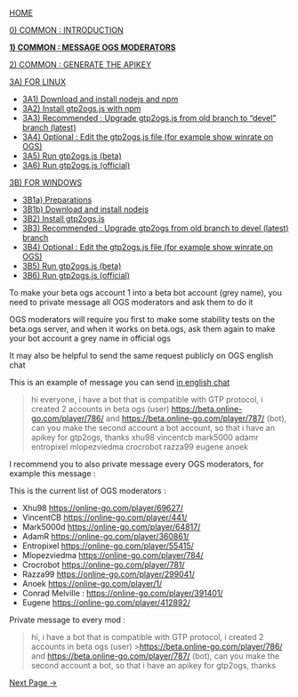 [HOME](https://github.com/wonderingabout/gtp2ogs-tutorial)

[0) COMMON : INTRODUCTION](/docs/0-common-introduction.md)

[**1) COMMON : MESSAGE OGS MODERATORS**](/docs/1-common-message-ogs-moderators.md)

[2) COMMON : GENERATE THE APIKEY](/docs/2-common-generate-the-apikey.md)

[3A) FOR LINUX](/docs/3A0-FOR-LINUX.md)
  - [3A1) Download and install nodejs and npm](/docs/3A1-linux-download-install-nodejs.md)
  - [3A2) Install gtp2ogs.js with npm](/docs/3A2-linux-install-gt2ogs-js-with-npm.md)
  - [3A3) Recommended : Upgrade gtp2ogs.js from old branch to “devel” branch (latest)](/docs/3A3-linux-optional-upgrade-to-devel.md)
  - [3A4) Optional : Edit the gtp2ogs.js file (for example show winrate on OGS)](/docs/3A4-linux-optional-edit-gtp2ogs-js-file.md)
  - [3A5) Run gtp2ogs.js (beta)](/docs/3A5-linux-run-gtp2ogs-js-beta.md)
  - [3A6) Run gtp2ogs.js (official)](/docs/3A6-linux-run-gtp2ogs-js-beta.md)


[3B) FOR WINDOWS](/docs/3B0-FOR-WINDOWS.md)

  - [3B1a) Preparations](/docs/3B1a-windows-preparations.md)
  - [3B1b) Download and install nodejs](/docs/3B1b-windows-download-install-nodejs.md)
  - [3B2) Install gtp2ogs.js](/docs/3B2-windows-install-gt2ogs-js-with-npm.md)
  - [3B3) Recommended : Upgrade gtp2ogs from old branch to devel (latest) branch](/docs/3B3-windows-optional-upgrade-to-devel.md)
  - [3B4) Optional : Edit the gtp2ogs.js file (for example show winrate on OGS)](/docs/3B4-windows-optional-edit-gtp2ogs-js-file.md)
  - [3B5) Run gtp2ogs.js (beta)](/docs/3B5-windows-run-gtp2ogs-js-beta.md)
  - [3B6) Run gtp2ogs.js (official)](/docs/3B6-windows-run-gtp2ogs-js-beta.md)

To make your beta ogs account 1 into a beta bot account (grey name), you need to private message all OGS moderators and ask them to do it

OGS moderators will require you first to make some stability tests on the beta.ogs server, and when it works on beta.ogs, ask them again to make your bot account a grey name in official ogs

It may also be helpful to send the same request publicly on OGS english chat

This is an example of message you can send [in english chat](https://online-go.com/chat)

> hi everyone, i have a bot that is compatible with GTP protocol, i created 2
> accounts in beta ogs (user) https://beta.online-go.com/player/786/ and 
> https://beta.online-go.com/player/787/ (bot), can you make the second account a
> bot account, so that i have an apikey for gtp2ogs, thanks xhu98 vincentcb
> mark5000 adamr entropixel mlopezviedma crocrobot razza99 eugene anoek

I recommend you to also private message every OGS moderators, for example this message : 

This is the current list of OGS moderators : 

- Xhu98 https://online-go.com/player/69627/
- VincentCB https://online-go.com/player/441/ 
- Mark5000d https://online-go.com/player/64817/ 
- AdamR https://online-go.com/player/360861/ 
- Entropixel https://online-go.com/player/55415/ 
- Mlopezviedma https://online-go.com/player/784/ 
- Crocrobot https://online-go.com/player/781/ 
- Razza99 https://online-go.com/player/299041/ 
- Anoek https://online-go.com/player/1/ 
- Conrad Melville : https://online-go.com/player/391401/
- Eugene https://online-go.com/player/412892/

Private message to every mod : 

>hi, i have a bot that is compatible with GTP protocol,  i created
>2 accounts in beta ogs (user) >https://beta.online-go.com/player/786/
>and https://beta.online-go.com/player/787/ (bot), can you make
>the second account a bot, so that i have an apikey for gtp2ogs, thanks

[Next Page ->](/docs/2-common-generate-the-apikey.md)


